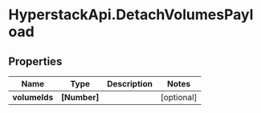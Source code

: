 # HyperstackApi.DetachVolumesPayload

## Properties

Name | Type | Description | Notes
------------ | ------------- | ------------- | -------------
**volumeIds** | **[Number]** |  | [optional] 


